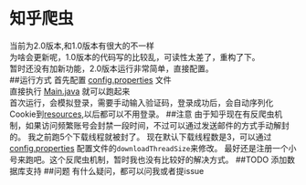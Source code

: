﻿知乎爬虫
====  
当前为2.0版本,和1.0版本有很大的不一样<br>
为啥会更新呢，1.0版本的代码写的比较乱，可读性太差了，重构了下。<br>
暂时还没有加新功能，2.0版本运行非常简单，直接配置。<br>
##运行方式
首先配置 [config.properties](https://github.com/wycm/mycrawler/blob/2.0/ZhihuCrawler/src/main/resources/config.properties) 文件<br>
直接执行 [Main.java](https://github.com/wycm/mycrawler/blob/2.0/ZhihuCrawler/src/main/java/com/crawl/Main.java) 就可以跑起来<br>
首次运行，会模拟登录，需要手动输入验证码，登录成功后，会自动序列化Cookie到[resources](https://github.com/wycm/mycrawler/blob/2.0/ZhihuCrawler/src/main/resources),以后都可以不用登录。
##注意
由于知乎现在有反爬虫机制，如果访问频繁账号会封禁一段时间，不过可以通过发送邮件的方式手动解封的。
我之前跑5个下载线程就被封了。
现在默认下载线程数是3，可以通过 [config.properties](https://github.com/wycm/mycrawler/blob/2.0/ZhihuCrawler/src/main/resources/config.properties) 配置文件的`downloadThreadSize`来修改。
最好还是注册一个小号来跑吧。这个反爬虫机制，暂时我也没有比较好的解决方式。
##TODO
添加数据库支持
##问题
有什么疑问，都可以问我或者提issue

